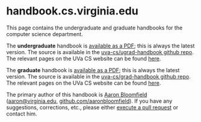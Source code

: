 # handbook.cs.virginia.edu

This page contains the undergraduate and graduate handbooks for the computer science department.

The **undergraduate** handbook is [available as a PDF](ugrad-handbook.pdf); this is always the latest version.  The source is available in the [uva-cs/ugrad-handbook github repo](https://github.com/uva-cs/ugrad-handbook/).  The relevant pages on the UVa CS website can be found [here](https://engineering.virginia.edu/departments/computer-science/academics/computer-science-undergraduate-programs).

The **graduate** handbook is [available as a PDF](grad-handbook.pdf); this is always the latest version.  The source is available in the [uva-cs/grad-handbook github repo](https://github.com/uva-cs/grad-handbook/).  The relevant pages on the UVa CS website can be found [here](https://engineering.virginia.edu/departments/computer-science/academics/computer-science-graduate-program/cs-graduate-degree-programs).

The primary author of this handbook is [Aaron Bloomfield](http://www.cs.virginia.edu/~asb/) (aaron@virginia.edu, [github.com/aaronbloomfield](https://github.com/aaronbloomfield)).  If you have any suggestions, corrections, etc., please either [execute a pull request](https://help.github.com/articles/about-pull-requests/) or contact him.
